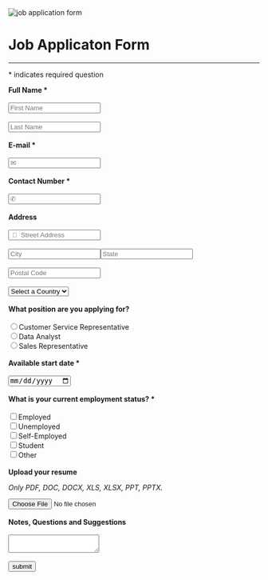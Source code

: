
<!-- DOCTYPE html -->
<html>
    <head>
        <title>form assignment</title>
    </head>
        <body>
          <forms>
            <img src="https://www.arch2o.com/wp-content/uploads/2023/01/Arch2O-whats-the-tallest-skyscraper-in-the-world-heres-a-list-of-the-worlds-30-highest-buildings-700x467.jpg" alt="job application form">
         <h1>Job Applicaton Form</h1>
     <hr>
     <p>* indicates required question</P>
        <section> 
            <label for="fullname"><strong>Full Name *</strong></label>
            <br><br>
            <input type="text" name="fullname" placeholder="First Name" required>
            <br><br>
            <input type="text" name="fullname" placeholder="Last Name" required>
        </section>
            <br>
        <section>
            <label for="email"><strong>E-mail *</strong></label>
            <br><br>
            <input type="email" name="e-mail" placeholder="✉" required>
        </section>
            <br>
        <section>
            <label for="contact-number"><strong>Contact Number *</strong></label>
            <br><br>
            <input type="tel" name="contact-number" placeholder="✆" required>
        </section>
            <br>
        <section>
            <label for="address"><strong>Address</strong></label>
            <br><br>
            <input type="text" name="address" placeholder=" 📍  Street Address">
            <br><br>
            <input type="text" name="address" placeholder="City"><input type="text" name="address" placeholder="State">
            <br><br>
            <input type="number" name="address" placeholder="Postal Code">
            <br><br>
            <select id="address" name="address">
            <option value="">Select a Country</option>
            <option value="nig">Nigeria</option>
            <option value="tur">Turkey</option>
            <option value="sa">South Africa</option>
            <option value="ghn">Ghana</option>
            </select>
        </section>
            <br>
        <section>
            <label for="what-position-are-you-applying-for?"><strong>What position are you applying for?</strong>
            <br><br>
            <input type="radio" name="what-position-are-you-applying-for?" value="customer-service-representative">Customer Service Representative</label>
            <br>
            <label><input type="radio" name="what-position-are-you-applying-for?" value="data-analyst">Data Analyst</label>
            <br>
            <label><input type="radio" name="what-position-are-you-applying-for?" value="sales-representative">Sales Representative</label>
        </section>
            <br>
        <section>
            <label for="available-start-date"><strong>Available start date *</strong></label>
            <br><br>
            <input type="date" name="available-start-date" required>
        </section>
            <br>
        <section>
            <label for="what-is-your-current-employment-status?" required><strong>What is your current employment status? *</strong></label>
            <br><br>
            <label><input type="checkbox" name="what-is-your-current-employment-status?" value="employed">Employed</label>
            <br>
            <label><input type="checkbox"  name="what-is-your-current-employment-status?" value="unemployed">Unemployed</label>
            <br>
            <label><input type="checkbox" name="what-is-your-current-employment-status?" value="self-employed">Self-Employed</label>
            <br>
            <label><input type="checkbox" name="what-is-your-current-employment-status?" value="student">Student</label>
            <br>
            <label><input type="checkbox" name="what-is-your-current-employment-status?" value="other">Other</label>
        </section>
            <br>
        <section>
           <label for="Upload-your-resume" enctype="multipart/form-data"><strong>Upload your resume</strong></label>
           <br>
           <p><i>Only PDF,  DOC, DOCX, XLS, XLSX, PPT, PPTX.</i></p>
           <label><input type="file" name="upload-your-resume" placeholder="Drop Files Here"></label>
        </section>
           <br>
        <section>
           <label for="comment"><strong>Notes, Questions and Suggestions</strong></label>
           <br><br>
           <textarea id="comment" name="comment"></textarea>
        </section>
            <br>
        <section>
            <label for="button"></label>
            <input type="submit" name="submit" value="submit">
        </section>
 </forms>    
</body>
</html>
